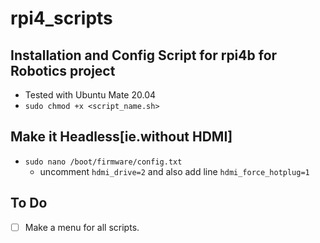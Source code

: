 # rpi4_scripts
## Installation and Config Script for rpi4b for Robotics project

- Tested with Ubuntu Mate 20.04
- ```sudo chmod +x <script_name.sh>``` 
## Make it Headless[ie.without HDMI]
- ```sudo nano /boot/firmware/config.txt```
  - uncomment ``` hdmi_drive=2 ``` and also add line ```hdmi_force_hotplug=1```
## To Do
- [ ] Make a menu for all scripts.


